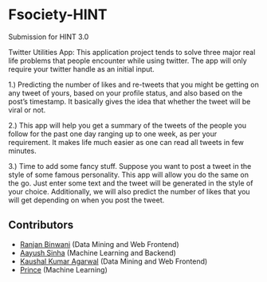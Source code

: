 # Fsociety-HINT
Submission for HINT 3.0

Twitter Utilities App:
This application project tends to solve three major real life problems that people encounter while using twitter. The app will only require your twitter handle as an initial input.

1.)	Predicting the number of likes and re-tweets that you might be getting on any tweet of yours, based on your profile status, and also based on the post’s timestamp. It basically gives the idea that whether the tweet will be viral or not.

2.)	This app will help you get a summary of the tweets of the people you follow for the past one day ranging up to one week, as per your requirement. It makes life much easier as one can read all tweets in few minutes.

3.)	 Time to add some fancy stuff. Suppose you want to post a tweet in the style of some famous personality. This app will allow you do the same on the go. Just enter some text and the tweet will be generated in the style of your choice. Additionally, we will also predict the number of likes that you will get depending on when you post the tweet.


## Contributors
- [Ranjan Binwani](https://github.com/ranjanbinwani) (Data Mining and Web Frontend)
- [Aayush Sinha](https://github.com/aayushsinha44) (Machine Learning and Backend)
- [Kaushal Kumar Agarwal](https://github.com/kaushalag29) (Data Mining and Web Frontend)
- [Prince](https://github.com/aayushbhaskar) (Machine Learning)

